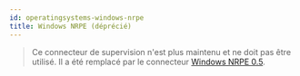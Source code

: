 ```yaml
---
id: operatingsystems-windows-nrpe
title: Windows NRPE (déprécié)
---
```


> Ce connecteur de supervision n'est plus maintenu et ne doit pas être utilisé. Il a été remplacé par le connecteur [Windows NRPE 0.5](operatingsystems-windows-nsclient-05-nrpe.md).
